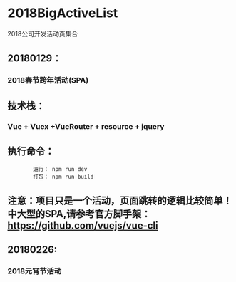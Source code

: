 # 2018BigActiveList
2018公司开发活动页集合

##    20180129：
###            2018春节跨年活动(SPA)
##        技术栈：
###              Vue + Vuex +VueRouter + resource + jquery
##         执行命令：
            运行： npm run dev
            打包： npm run build

##          注意：项目只是一个活动，页面跳转的逻辑比较简单！中大型的SPA,请参考官方脚手架：  https://github.com/vuejs/vue-cli

##    20180226:
###             2018元宵节活动
